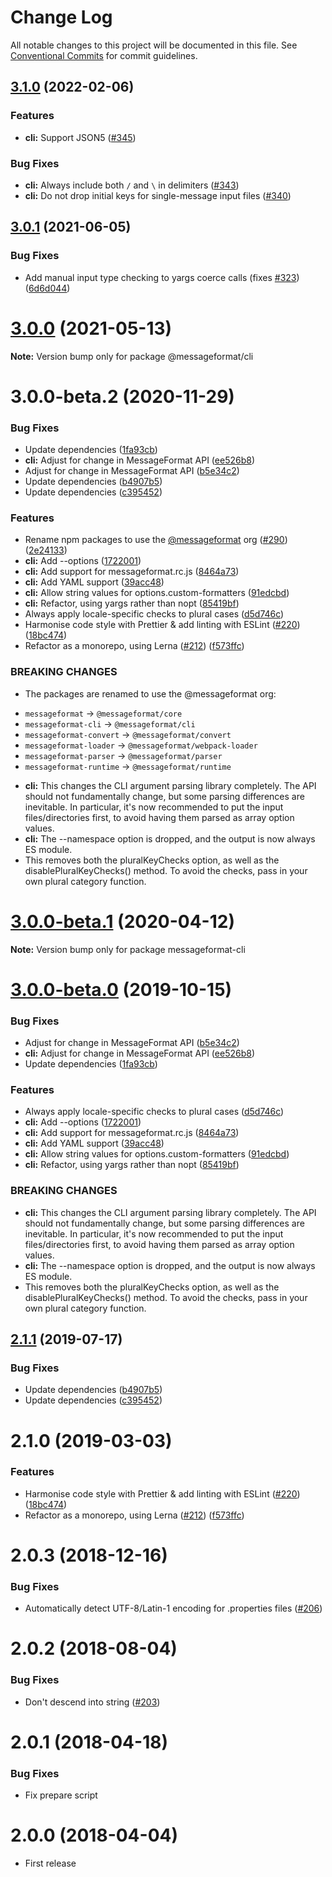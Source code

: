 # Change Log

All notable changes to this project will be documented in this file.
See [Conventional Commits](https://conventionalcommits.org) for commit guidelines.

## [3.1.0](https://github.com/messageformat/messageformat/compare/@messageformat/cli@3.0.1...@messageformat/cli@3.1.0) (2022-02-06)

### Features

* **cli:** Support JSON5 ([#345](https://github.com/messageformat/messageformat/issues/345))

### Bug Fixes

* **cli:** Always include both `/` and `\` in delimiters ([#343](https://github.com/messageformat/messageformat/issues/343))
* **cli:** Do not drop initial keys for single-message input files ([#340](https://github.com/messageformat/messageformat/issues/340))

## [3.0.1](https://github.com/messageformat/messageformat/compare/@messageformat/cli@3.0.0...@messageformat/cli@3.0.1) (2021-06-05)


### Bug Fixes

* Add manual input type checking to yargs coerce calls (fixes [#323](https://github.com/messageformat/messageformat/issues/323)) ([6d6d044](https://github.com/messageformat/messageformat/commit/6d6d044da96c0f475b4ca1f386e039dd5e4d63f2))





# [3.0.0](https://github.com/messageformat/messageformat/compare/@messageformat/cli@3.0.0-beta.2...@messageformat/cli@3.0.0) (2021-05-13)

**Note:** Version bump only for package @messageformat/cli





# 3.0.0-beta.2 (2020-11-29)


### Bug Fixes

* Update dependencies ([1fa93cb](https://github.com/messageformat/messageformat/commit/1fa93cb1fa48bbc05256171e8a27f7b934f4abb2))
* **cli:** Adjust for change in MessageFormat API ([ee526b8](https://github.com/messageformat/messageformat/commit/ee526b897ce99e5354408a05910d651bff34828e))
* Adjust for change in MessageFormat API ([b5e34c2](https://github.com/messageformat/messageformat/commit/b5e34c2f5148f4f73c3d9506c5dc769facb5a2e1))
* Update dependencies ([b4907b5](https://github.com/messageformat/messageformat/commit/b4907b58c3842fb0c426fcb20f21dd2721c3d192))
* Update dependencies ([c395452](https://github.com/messageformat/messageformat/commit/c395452021bcacf32960e2a0cc4f4e9fe1a6e97a))


### Features

* Rename npm packages to use the [@messageformat](https://github.com/messageformat) org ([#290](https://github.com/messageformat/messageformat/issues/290)) ([2e24133](https://github.com/messageformat/messageformat/commit/2e2413300ab000467ecbb53ecd6fa0cc7a38cbcf))
* **cli:** Add --options ([1722001](https://github.com/messageformat/messageformat/commit/172200118de75ef985da40d8a5b2976636b3db0f))
* **cli:** Add support for messageformat.rc.js ([8464a73](https://github.com/messageformat/messageformat/commit/8464a737eab2c2d0b6f0779e4fe63f753ba196ab))
* **cli:** Add YAML support ([39acc48](https://github.com/messageformat/messageformat/commit/39acc4860c6fa07cd2c303e91c3b738f21398a68))
* **cli:** Allow string values for options.custom-formatters ([91edcbd](https://github.com/messageformat/messageformat/commit/91edcbd05b1fcc9f20516fe38e9efc11a1405783))
* **cli:** Refactor, using yargs rather than nopt ([85419bf](https://github.com/messageformat/messageformat/commit/85419bfd41185ae05081775387102a4d33b18308))
* Always apply locale-specific checks to plural cases ([d5d746c](https://github.com/messageformat/messageformat/commit/d5d746c873504e5146d37be72bd1214b6d52c48f))
* Harmonise code style with Prettier & add linting with ESLint ([#220](https://github.com/messageformat/messageformat/issues/220)) ([18bc474](https://github.com/messageformat/messageformat/commit/18bc474d9398007cf4be0275b3ab4ba39434acda))
* Refactor as a monorepo, using Lerna ([#212](https://github.com/messageformat/messageformat/issues/212)) ([f573ffc](https://github.com/messageformat/messageformat/commit/f573ffcb1aa2fab32653d695889b0999e90dde93))


### BREAKING CHANGES

* The packages are renamed to use the @messageformat org:
- `messageformat` -> `@messageformat/core`
- `messageformat-cli` -> `@messageformat/cli`
- `messageformat-convert` -> `@messageformat/convert`
- `messageformat-loader` -> `@messageformat/webpack-loader`
- `messageformat-parser` -> `@messageformat/parser`
- `messageformat-runtime` -> `@messageformat/runtime`
* **cli:** This changes the CLI argument parsing library
completely. The API should not fundamentally change, but some parsing
differences are inevitable. In particular, it's now recommended to put
the input files/directories first, to avoid having them parsed as array
option values.
* **cli:** The --namespace option is dropped, and the output is
now always ES module.
* This removes both the pluralKeyChecks option, as well
as the disablePluralKeyChecks() method. To avoid the checks, pass in your
own plural category function.





# [3.0.0-beta.1](https://github.com/messageformat/messageformat/compare/messageformat-cli@3.0.0-beta.0...messageformat-cli@3.0.0-beta.1) (2020-04-12)

**Note:** Version bump only for package messageformat-cli





# [3.0.0-beta.0](https://github.com/messageformat/messageformat/compare/messageformat-cli@2.1.1...messageformat-cli@3.0.0-beta.0) (2019-10-15)


### Bug Fixes

* Adjust for change in MessageFormat API ([b5e34c2](https://github.com/messageformat/messageformat/commit/b5e34c2f5148f4f73c3d9506c5dc769facb5a2e1))
* **cli:** Adjust for change in MessageFormat API ([ee526b8](https://github.com/messageformat/messageformat/commit/ee526b897ce99e5354408a05910d651bff34828e))
* Update dependencies ([1fa93cb](https://github.com/messageformat/messageformat/commit/1fa93cb1fa48bbc05256171e8a27f7b934f4abb2))


### Features

* Always apply locale-specific checks to plural cases ([d5d746c](https://github.com/messageformat/messageformat/commit/d5d746c873504e5146d37be72bd1214b6d52c48f))
* **cli:** Add --options ([1722001](https://github.com/messageformat/messageformat/commit/172200118de75ef985da40d8a5b2976636b3db0f))
* **cli:** Add support for messageformat.rc.js ([8464a73](https://github.com/messageformat/messageformat/commit/8464a737eab2c2d0b6f0779e4fe63f753ba196ab))
* **cli:** Add YAML support ([39acc48](https://github.com/messageformat/messageformat/commit/39acc4860c6fa07cd2c303e91c3b738f21398a68))
* **cli:** Allow string values for options.custom-formatters ([91edcbd](https://github.com/messageformat/messageformat/commit/91edcbd05b1fcc9f20516fe38e9efc11a1405783))
* **cli:** Refactor, using yargs rather than nopt ([85419bf](https://github.com/messageformat/messageformat/commit/85419bfd41185ae05081775387102a4d33b18308))


### BREAKING CHANGES

* **cli:** This changes the CLI argument parsing library
completely. The API should not fundamentally change, but some parsing
differences are inevitable. In particular, it's now recommended to put
the input files/directories first, to avoid having them parsed as array
option values.
* **cli:** The --namespace option is dropped, and the output is
now always ES module.
* This removes both the pluralKeyChecks option, as well
as the disablePluralKeyChecks() method. To avoid the checks, pass in your
own plural category function.





## [2.1.1](https://github.com/messageformat/messageformat/compare/messageformat-cli@2.1.0...messageformat-cli@2.1.1) (2019-07-17)


### Bug Fixes

* Update dependencies ([b4907b5](https://github.com/messageformat/messageformat/commit/b4907b5))
* Update dependencies ([c395452](https://github.com/messageformat/messageformat/commit/c395452))





# 2.1.0 (2019-03-03)


### Features

* Harmonise code style with Prettier & add linting with ESLint ([#220](https://github.com/messageformat/messageformat/issues/220)) ([18bc474](https://github.com/messageformat/messageformat/commit/18bc474))
* Refactor as a monorepo, using Lerna ([#212](https://github.com/messageformat/messageformat/issues/212)) ([f573ffc](https://github.com/messageformat/messageformat/commit/f573ffc))


# 2.0.3 (2018-12-16)


### Bug Fixes

* Automatically detect UTF-8/Latin-1 encoding for .properties files ([#206](https://github.com/messageformat/messageformat/issues/206))


# 2.0.2 (2018-08-04)


### Bug Fixes

* Don't descend into string ([#203](https://github.com/messageformat/messageformat/issues/203))


# 2.0.1 (2018-04-18)


### Bug Fixes

* Fix prepare script


# 2.0.0 (2018-04-04)


* First release
